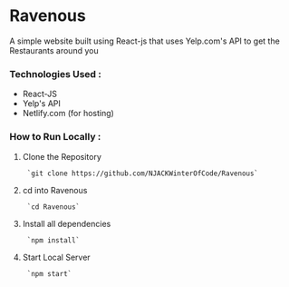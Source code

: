 # Ravenous
A simple website built using React-js that uses Yelp.com's API to get the Restaurants around you
### Technologies Used :
  * React-JS
  * Yelp's API
  * Netlify.com (for hosting)
### How to Run Locally :
1. Clone the Repository

        `git clone https://github.com/NJACKWinterOfCode/Ravenous`
        
2. cd into Ravenous

        `cd Ravenous`
        
3. Install all dependencies  

        `npm install`     
      
4. Start Local Server      

        `npm start`

